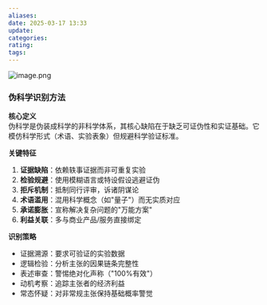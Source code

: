 ```yaml
---
aliases: 
date: 2025-03-17 13:33
update: 
categories: 
rating: 
tags:
---
```


![image.png](https://cdn.jsdelivr.net/gh/duanbiao2000/BlogGallery@main/picture/202503171347979.png)

### 伪科学识别方法

**核心定义**  
伪科学是伪装成科学的非科学体系，其核心缺陷在于缺乏可证伪性和实证基础。它模仿科学形式（术语、实验表象）但规避科学验证标准。

**关键特征**  
1. **证据缺陷**：依赖轶事证据而非可重复实验  
2. **检验规避**：使用模糊语言或特设假设逃避证伪  
3. **拒斥机制**：抵制同行评审，诉诸阴谋论  
4. **术语滥用**：混用科学概念（如"量子"）而无实质对应  
5. **承诺膨胀**：宣称解决复杂问题的"万能方案"  
6. **利益关联**：多与商业产品/服务直接绑定  

**识别策略**  
- 证据溯源：要求可验证的实验数据  
- 逻辑检验：分析主张的因果链条完整性  
- 表述审查：警惕绝对化声称（"100%有效"）  
- 动机考察：追踪主张者的经济利益  
- 常态怀疑：对非常规主张保持基础概率警觉  

